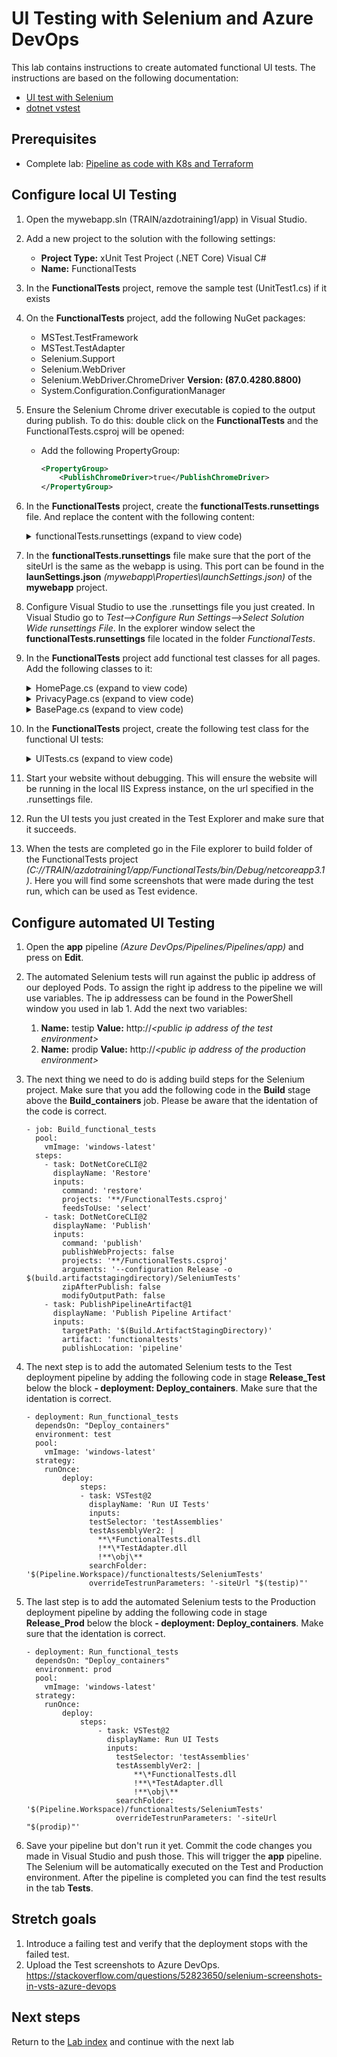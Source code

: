 # UI Testing with Selenium and Azure DevOps

This lab contains instructions to create automated functional UI tests.
The instructions are based on the following documentation:

- [UI test with Selenium](https://docs.microsoft.com/azure/devops/pipelines/test/continuous-test-selenium)
- [dotnet vstest](https://docs.microsoft.com/dotnet/core/tools/dotnet-vstest)

## Prerequisites

- Complete lab: [Pipeline as code with K8s and Terraform](https://dev.azure.com/thx1139/_git/workshop1?path=%2FREADME.md)

## Configure local UI Testing
1. Open the mywebapp.sln (TRAIN/azdotraining1/app) in Visual Studio.

1. Add a new project to the solution with the following settings:
    - **Project Type:** xUnit Test Project (.NET Core) Visual C#
    - **Name:** FunctionalTests 

1. In the **FunctionalTests** project, remove the sample test (UnitTest1.cs) if it exists

1. On the **FunctionalTests** project, add the following NuGet packages:
   - MSTest.TestFramework
   - MSTest.TestAdapter
   - Selenium.Support
   - Selenium.WebDriver
   - Selenium.WebDriver.ChromeDriver **Version: (87.0.4280.8800)**
   - System.Configuration.ConfigurationManager

1. Ensure the Selenium Chrome driver executable is copied to the output during publish. To do this: double click on the **FunctionalTests** and the FunctionalTests.csproj will be opened:
    - Add the following PropertyGroup:
        ```xml
        <PropertyGroup>
            <PublishChromeDriver>true</PublishChromeDriver>
        </PropertyGroup>
        ```

1. In the **FunctionalTests** project, create the **functionalTests.runsettings** file. And replace the content with the following content:

    <details><summary>functionalTests.runsettings (expand to view code)</summary>

    ```xml
    <?xml version="1.0" encoding="utf-8" ?>
    <RunSettings>
        <TestRunParameters>
            <Parameter name="siteUrl" value="http://localhost:39394" />
        </TestRunParameters>
    </RunSettings>
    ```
    </details>

1. In the **functionalTests.runsettings** file make sure that the port of the siteUrl is the same as the webapp is using. This port can be found in the **launSettings.json** *(mywebapp\Properties\launchSettings.json)* of the **mywebapp** project. 


1. Configure Visual Studio to use the .runsettings file you just created. In Visual Studio go to *Test-->Configure Run Settings-->Select Solution Wide runsettings File*. In the explorer window select the **functionalTests.runsettings** file located in the folder *FunctionalTests*.

1. In the **FunctionalTests** project add functional test classes for all pages.
Add the following classes to it:

    <details><summary>HomePage.cs (expand to view code)</summary>

    ```csharp
    using FunctionalTests;
    using OpenQA.Selenium;

    public class HomePage : BasePage
    {
        public HomePage(IWebDriver driver, string baseUrl) : base(driver, baseUrl)
        {
        }

        public string Title { get; set; }

        public void GoToPage()
        {
            _driver.Navigate().GoToUrl($"{_baseUrl}");
        }
    }
    ```
    </details>

    <details><summary>PrivacyPage.cs (expand to view code)</summary>

    ```csharp
    using FunctionalTests;
    using OpenQA.Selenium;

    public class PrivacyPage : BasePage
    {
        public PrivacyPage(IWebDriver driver, string baseUrl) : base(driver, baseUrl)
        {
        }

        public void GoToPage()
        {
            _driver.Navigate().GoToUrl($"{_baseUrl}/Privacy");
        }

    }
    ```
    </details>

    <details><summary>BasePage.cs (expand to view code)</summary>

    ```csharp
    using OpenQA.Selenium;

    namespace FunctionalTests
    {
        public abstract class BasePage
        {
            protected readonly IWebDriver _driver;
            protected readonly string _baseUrl;

            protected BasePage(IWebDriver driver, string baseUrl)
            {
                _driver = driver;
                _baseUrl = baseUrl;
            }

            public HomePage GoToHomePage()
            {
                var home = _driver.FindElement(By.LinkText("Home"));
                home.Click();
                return new HomePage(_driver, _baseUrl);
            }

            public PrivacyPage GoToPrivacyPage()
            {
                var about = _driver.FindElement(By.LinkText("Privacy"));
                about.Click();
                return new PrivacyPage(_driver, _baseUrl);
            }
        }
    }
    ```
    </details>

1. In the **FunctionalTests** project, create the following test class for the functional UI tests:
    <details><summary>UITests.cs (expand to view code)</summary>
   
    ```csharp  
    using Microsoft.VisualStudio.TestTools.UnitTesting;
    using OpenQA.Selenium;
    using OpenQA.Selenium.Chrome;
    using OpenQA.Selenium.Remote;
    using System;
    using System.Drawing;
    using System.IO;

    namespace aspnet_core_dotnet_core.FunctionalTests
    {
        [TestClass]
        public class UITests
        {
            private static TestContext _testContext;
            private RemoteWebDriver _driver;
            private string _siteUrl;

            [ClassInitialize]
            public static void Initialize(TestContext testContext)
            {
                _testContext = testContext;
            }

            [TestInitialize()]
            public void MyTestInitialize()
            {
                if (_testContext.Properties["siteUrl"] != null)
                {
                    _siteUrl = _testContext.Properties["siteUrl"].ToString();
                }

                // Chrome
                var options = new ChromeOptions();
                options.AddArguments("headless");
                _driver = new ChromeDriver(Directory.GetCurrentDirectory(), options);

                // Driver settings
                _driver.Manage().Window.Size = new Size(1920, 1080);
                _driver.Manage().Timeouts().PageLoad = TimeSpan.FromSeconds(20);
                _driver.Manage().Timeouts().ImplicitWait = TimeSpan.FromSeconds(20);
            }

            [TestMethod]
            [TestCategory("UI")]
            public void Test()
            {
                try
                {
                    var homePage = new HomePage(_driver, _siteUrl);
                    homePage.GoToPage();
                    SaveAsImage(_driver.GetScreenshot(), "Home.png");
                    
                    var privacyPage = new PrivacyPage(_driver, _siteUrl);
                    privacyPage.GoToPrivacyPage();
                    SaveAsImage(_driver.GetScreenshot(), "Privacy.png");
                    
                    var containerDiv = _driver.FindElement(By.ClassName("pb-3"));
                    var header = containerDiv.FindElement(By.TagName("h1"));
                    Assert.AreEqual("Privacy Policy", header.Text);
                }
                catch (NoSuchElementException)
                {
                    SaveAsImage(_driver.GetScreenshot(), "Error.png");
                    throw;
                }
            }

            [TestCleanup()]
            public void MyTestCleanup()
            {
                _driver.Close();
                _driver.Quit();
            }

            private void SaveAsImage(Screenshot screenshot, string name)
            {
                var timestamp = DateTime.UtcNow.ToString("yyyyMMdd-HHmmss.fff");
                var fileName = $"{timestamp} {name}";
                screenshot.SaveAsFile(fileName, ScreenshotImageFormat.Png);
            }
        }
    }
    ```
    </details>

1. Start your website without debugging. This will ensure the website will be running in the local IIS Express instance, on the url specified in the .runsettings file.

1. Run the UI tests you just created in the Test Explorer and make sure that it succeeds.

1. When the tests are completed go in the File explorer to build folder of the FunctionalTests project *(C://TRAIN/azdotraining1/app/FunctionalTests/bin/Debug/netcoreapp3.1)*. Here you will find some screenshots that were made during the test run, which can be used as Test evidence.

## Configure automated UI Testing
1. Open the **app** pipeline *(Azure DevOps/Pipelines/Pipelines/app)* and press on **Edit**.

1. The automated Selenium tests will run against the public ip address of our deployed Pods. To assign the right ip address to the pipeline we will use variables. The ip addressess can be found in the PowerShell window you used in lab 1. Add the next two variables:
    1. **Name:** testip **Value:** http://*\<public ip address of the test environment>*
    1. **Name:** prodip **Value:** http://*\<public ip address of the production environment>* 

1. The next thing we need to do is adding build steps for the Selenium project. Make sure that you add the following code in the **Build** stage above the **Build_containers** job. Please be aware that the identation of the code is correct.
    ```
    - job: Build_functional_tests
      pool:
        vmImage: 'windows-latest'
      steps:
        - task: DotNetCoreCLI@2
          displayName: 'Restore'
          inputs:
            command: 'restore'
            projects: '**/FunctionalTests.csproj'
            feedsToUse: 'select'
        - task: DotNetCoreCLI@2
          displayName: 'Publish'
          inputs:
            command: 'publish'
            publishWebProjects: false
            projects: '**/FunctionalTests.csproj'
            arguments: '--configuration Release -o $(build.artifactstagingdirectory)/SeleniumTests'
            zipAfterPublish: false
            modifyOutputPath: false
        - task: PublishPipelineArtifact@1
          displayName: 'Publish Pipeline Artifact'
          inputs:
            targetPath: '$(Build.ArtifactStagingDirectory)'
            artifact: 'functionaltests'
            publishLocation: 'pipeline'
    ```

1. The next step is to add the automated Selenium tests to the Test deployment pipeline by adding the following code in stage **Release_Test** below the block **- deployment: Deploy_containers**. Make sure that the identation is correct.
    ```
    - deployment: Run_functional_tests
      dependsOn: "Deploy_containers"
      environment: test
      pool: 
        vmImage: 'windows-latest'
      strategy:
        runOnce:
            deploy:
                steps:
                - task: VSTest@2
                  displayName: 'Run UI Tests'
                  inputs:
                  testSelector: 'testAssemblies' 
                  testAssemblyVer2: |
                    **\*FunctionalTests.dll
                    !**\*TestAdapter.dll
                    !**\obj\**
                  searchFolder: '$(Pipeline.Workspace)/functionaltests/SeleniumTests'
                  overrideTestrunParameters: '-siteUrl "$(testip)"'
    ```

1. The last step is to add the automated Selenium tests to the Production deployment pipeline by adding the following code in stage **Release_Prod** below the block **- deployment: Deploy_containers**. Make sure that the identation is correct.
    ```
    - deployment: Run_functional_tests
      dependsOn: "Deploy_containers"
      environment: prod
      pool: 
        vmImage: 'windows-latest'
      strategy:
        runOnce:
            deploy:
                steps:
                    - task: VSTest@2
                      displayName: Run UI Tests
                      inputs:
                        testSelector: 'testAssemblies' 
                        testAssemblyVer2: |
                            **\*FunctionalTests.dll
                            !**\*TestAdapter.dll
                            !**\obj\**
                        searchFolder: '$(Pipeline.Workspace)/functionaltests/SeleniumTests'
                        overrideTestrunParameters: '-siteUrl "$(prodip)"'
    ```

1. Save your pipeline but don't run it yet. Commit the code changes you made in Visual Studio and push those. This will trigger the **app** pipeline. The Selenium will be automatically executed on the Test and Production environment. After the pipeline is completed you can find the test results in the tab **Tests**.

## Stretch goals

1. Introduce a failing test and verify that the deployment stops with the failed test.
1. Upload the Test screenshots to Azure DevOps. https://stackoverflow.com/questions/52823650/selenium-screenshots-in-vsts-azure-devops

## Next steps
Return to the [Lab index](../README.md) and continue with the next lab